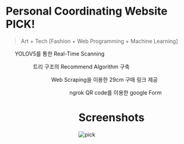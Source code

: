 # Personal Coordinating Website PICK!
> Art + Tech [Fashion + Web Programming + Machine Learning]<br/>
<ul>YOLOV5를 통한 Real-Time Scanning<ul/>
<ul>트리 구조의 Recommend Algorithm 구축<ul/>
<ul>Web Scraping을 이용한 29cm 구매 링크 제공<ul/>
<ul>ngrok QR code를 이용한 google Form<ul/>

# Screenshots
![pick](https://github.com/yihyun-kim1/PICK/assets/93534188/8596411f-4130-417f-a8fc-08b6b6e81257)
